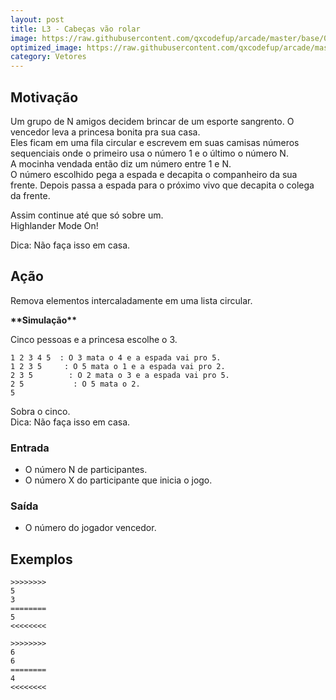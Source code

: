 ```yaml
---
layout: post
title: L3 - Cabeças vão rolar
image: https://raw.githubusercontent.com/qxcodefup/arcade/master/base/070/__capa.jpg
optimized_image: https://raw.githubusercontent.com/qxcodefup/arcade/master/base/.thumb/070/Readme.jpg
category: Vetores
---
```

<!-- DON'T EDIT THIS FILE, GENERATED BY SCRIPT -->
<!-- DON'T EDIT THIS FILE, GENERATED BY SCRIPT -->
<!-- DON'T EDIT THIS FILE, GENERATED BY SCRIPT -->
<!-- DON'T EDIT THIS FILE, GENERATED BY SCRIPT -->
<!-- DON'T EDIT THIS FILE, GENERATED BY SCRIPT -->



## Motivação

Um grupo de N amigos decidem brincar de um esporte sangrento. O vencedor leva a princesa bonita pra sua casa.  
Eles ficam em uma fila circular e escrevem em suas camisas números sequenciais onde o primeiro usa o número 1 e o último o número N.  
A mocinha vendada então diz um número entre 1 e N.  
O número escolhido pega a espada e decapita o companheiro da sua frente. Depois passa a espada para o próximo vivo que decapita o colega da frente.  
  
Assim continue até que só sobre um.  
Highlander Mode On!  
  
Dica: Não faça isso em casa.  
  
## Ação

Remova elementos intercaladamente em uma lista circular.  

**\*\*Simulação\*\***
  
Cinco pessoas e a princesa escolhe o 3.  
  
    1 2 3 4 5  : O 3 mata o 4 e a espada vai pro 5.  
    1 2 3 5     : O 5 mata o 1 e a espada vai pro 2.  
    2 3 5        : O 2 mata o 3 e a espada vai pro 5.  
    2 5           : O 5 mata o 2.  
    5  
  
Sobra o cinco.  
Dica: Não faça isso em casa.

### Entrada

*   O número N de participantes.  
*   O número X do participante que inicia o jogo.  

### Saída

*   O número do jogador vencedor.

## Exemplos

```
>>>>>>>>
5 
3
========
5
<<<<<<<<

>>>>>>>>
6
6
========
4
<<<<<<<<
```

